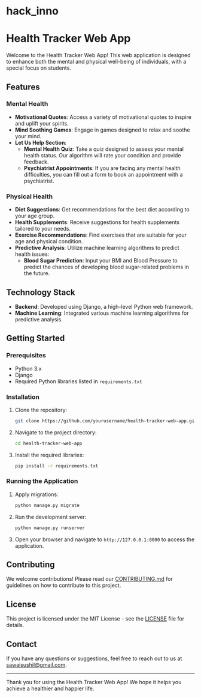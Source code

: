 # hack_inno
# Health Tracker Web App

Welcome to the Health Tracker Web App! This web application is designed to enhance both the mental and physical well-being of individuals, with a special focus on students.

## Features

### Mental Health

- **Motivational Quotes**: Access a variety of motivational quotes to inspire and uplift your spirits.
- **Mind Soothing Games**: Engage in games designed to relax and soothe your mind.
- **Let Us Help Section**:
  - **Mental Health Quiz**: Take a quiz designed to assess your mental health status. Our algorithm will rate your condition and provide feedback.
  - **Psychiatrist Appointments**: If you are facing any mental health difficulties, you can fill out a form to book an appointment with a psychiatrist.

### Physical Health

- **Diet Suggestions**: Get recommendations for the best diet according to your age group.
- **Health Supplements**: Receive suggestions for health supplements tailored to your needs.
- **Exercise Recommendations**: Find exercises that are suitable for your age and physical condition.
- **Predictive Analysis**: Utilize machine learning algorithms to predict health issues:
  - **Blood Sugar Prediction**: Input your BMI and Blood Pressure to predict the chances of developing blood sugar-related problems in the future.

## Technology Stack

- **Backend**: Developed using Django, a high-level Python web framework.
- **Machine Learning**: Integrated various machine learning algorithms for predictive analysis.

## Getting Started

### Prerequisites

- Python 3.x
- Django
- Required Python libraries listed in `requirements.txt`

### Installation

1. Clone the repository:
    ```bash
    git clone https://github.com/yourusername/health-tracker-web-app.git
    ```
2. Navigate to the project directory:
    ```bash
    cd health-tracker-web-app
    ```
3. Install the required libraries:
    ```bash
    pip install -r requirements.txt
    ```

### Running the Application

1. Apply migrations:
    ```bash
    python manage.py migrate
    ```
2. Run the development server:
    ```bash
    python manage.py runserver
    ```
3. Open your browser and navigate to `http://127.0.0.1:8000` to access the application.

## Contributing

We welcome contributions! Please read our [CONTRIBUTING.md](CONTRIBUTING.md) for guidelines on how to contribute to this project.

## License

This project is licensed under the MIT License - see the [LICENSE](LICENSE) file for details.

## Contact

If you have any questions or suggestions, feel free to reach out to us at sawaisushil@gmail.com.

---

Thank you for using the Health Tracker Web App! We hope it helps you achieve a healthier and happier life.
